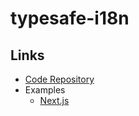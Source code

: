 # typesafe-i18n

## Links

- [Code Repository](https://github.com/ivanhofer/typesafe-i18n)
- Examples
  - [Next.js](https://github.com/ivanhofer/typesafe-i18n/tree/main/packages/adapter-react/examples/nextjs)
